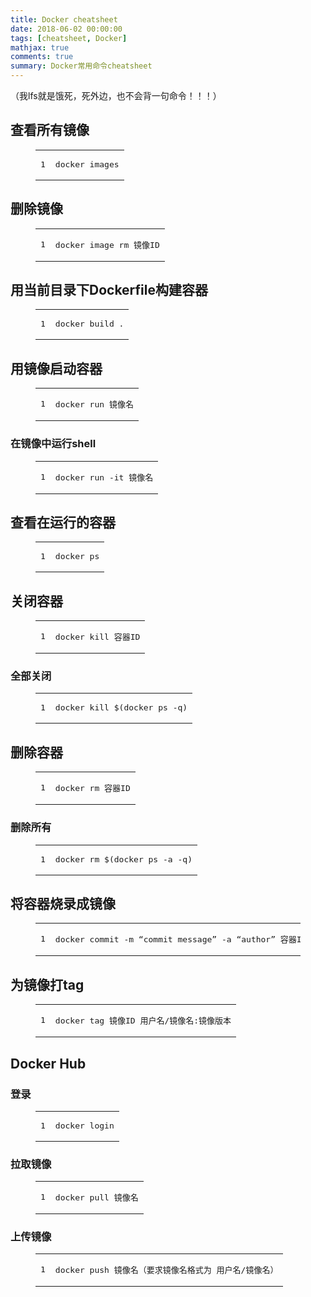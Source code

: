 ```yaml
---
title: Docker cheatsheet
date: 2018-06-02 00:00:00
tags: [cheatsheet, Docker]
mathjax: true
comments: true
summary: Docker常用命令cheatsheet
---
```

<p>（我lfs就是饿死，死外边，也不会背一句命令！！！）</p>
    <h2 id="查看所有镜像"><a class="headerlink" href="#查看所有镜像" title="查看所有镜像"></a>查看所有镜像</h2><figure class="highlight plain"><table><tr><td class="gutter"><pre><span class="line">1</span><br/></pre></td><td class="code"><pre><span class="line">docker images</span><br/></pre></td></tr></table></figure>
<h2 id="删除镜像"><a class="headerlink" href="#删除镜像" title="删除镜像"></a>删除镜像</h2><figure class="highlight shell"><table><tr><td class="gutter"><pre><span class="line">1</span><br/></pre></td><td class="code"><pre><span class="line">docker image rm 镜像ID</span><br/></pre></td></tr></table></figure>
<h2 id="用当前目录下Dockerfile构建容器"><a class="headerlink" href="#用当前目录下Dockerfile构建容器" title="用当前目录下Dockerfile构建容器"></a>用当前目录下Dockerfile构建容器</h2><figure class="highlight shell"><table><tr><td class="gutter"><pre><span class="line">1</span><br/></pre></td><td class="code"><pre><span class="line">docker build .</span><br/></pre></td></tr></table></figure>
<h2 id="用镜像启动容器"><a class="headerlink" href="#用镜像启动容器" title="用镜像启动容器"></a>用镜像启动容器</h2><figure class="highlight shell"><table><tr><td class="gutter"><pre><span class="line">1</span><br/></pre></td><td class="code"><pre><span class="line">docker run 镜像名</span><br/></pre></td></tr></table></figure>
<h3 id="在镜像中运行shell"><a class="headerlink" href="#在镜像中运行shell" title="在镜像中运行shell"></a>在镜像中运行shell</h3><figure class="highlight shell"><table><tr><td class="gutter"><pre><span class="line">1</span><br/></pre></td><td class="code"><pre><span class="line">docker run -it 镜像名</span><br/></pre></td></tr></table></figure>
<h2 id="查看在运行的容器"><a class="headerlink" href="#查看在运行的容器" title="查看在运行的容器"></a>查看在运行的容器</h2><figure class="highlight shell"><table><tr><td class="gutter"><pre><span class="line">1</span><br/></pre></td><td class="code"><pre><span class="line">docker ps</span><br/></pre></td></tr></table></figure>
<h2 id="关闭容器"><a class="headerlink" href="#关闭容器" title="关闭容器"></a>关闭容器</h2><figure class="highlight shell"><table><tr><td class="gutter"><pre><span class="line">1</span><br/></pre></td><td class="code"><pre><span class="line">docker kill 容器ID</span><br/></pre></td></tr></table></figure>
<h3 id="全部关闭"><a class="headerlink" href="#全部关闭" title="全部关闭"></a>全部关闭</h3><figure class="highlight shell"><table><tr><td class="gutter"><pre><span class="line">1</span><br/></pre></td><td class="code"><pre><span class="line">docker kill $(docker ps -q)</span><br/></pre></td></tr></table></figure>
<h2 id="删除容器"><a class="headerlink" href="#删除容器" title="删除容器"></a>删除容器</h2><figure class="highlight shell"><table><tr><td class="gutter"><pre><span class="line">1</span><br/></pre></td><td class="code"><pre><span class="line">docker rm 容器ID</span><br/></pre></td></tr></table></figure>
<h3 id="删除所有"><a class="headerlink" href="#删除所有" title="删除所有"></a>删除所有</h3><figure class="highlight shell"><table><tr><td class="gutter"><pre><span class="line">1</span><br/></pre></td><td class="code"><pre><span class="line">docker rm $(docker ps -a -q)</span><br/></pre></td></tr></table></figure>
<h2 id="将容器烧录成镜像"><a class="headerlink" href="#将容器烧录成镜像" title="将容器烧录成镜像"></a>将容器烧录成镜像</h2><figure class="highlight shell"><table><tr><td class="gutter"><pre><span class="line">1</span><br/></pre></td><td class="code"><pre><span class="line">docker commit -m “commit message” -a “author” 容器ID 用户名/镜像名:镜像版本</span><br/></pre></td></tr></table></figure>
<h2 id="为镜像打tag"><a class="headerlink" href="#为镜像打tag" title="为镜像打tag"></a>为镜像打tag</h2><figure class="highlight shell"><table><tr><td class="gutter"><pre><span class="line">1</span><br/></pre></td><td class="code"><pre><span class="line">docker tag 镜像ID 用户名/镜像名:镜像版本</span><br/></pre></td></tr></table></figure>
<h2 id="Docker-Hub"><a class="headerlink" href="#Docker-Hub" title="Docker Hub"></a>Docker Hub</h2><h3 id="登录"><a class="headerlink" href="#登录" title="登录"></a>登录</h3><figure class="highlight shell"><table><tr><td class="gutter"><pre><span class="line">1</span><br/></pre></td><td class="code"><pre><span class="line">docker login</span><br/></pre></td></tr></table></figure>
<h3 id="拉取镜像"><a class="headerlink" href="#拉取镜像" title="拉取镜像"></a>拉取镜像</h3><figure class="highlight shell"><table><tr><td class="gutter"><pre><span class="line">1</span><br/></pre></td><td class="code"><pre><span class="line">docker pull 镜像名</span><br/></pre></td></tr></table></figure>
<h3 id="上传镜像"><a class="headerlink" href="#上传镜像" title="上传镜像"></a>上传镜像</h3><figure class="highlight shell"><table><tr><td class="gutter"><pre><span class="line">1</span><br/></pre></td><td class="code"><pre><span class="line">docker push 镜像名（要求镜像名格式为 用户名/镜像名）</span><br/></pre></td></tr></table></figure>

